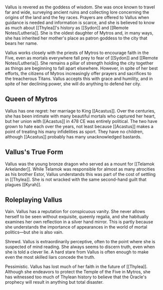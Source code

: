 Vallus is revered as the goddess of wisdom. She was once known to travel far and wide, surveying ancient ruins and collecting lore concerning the origins of the land and the fey races. Prayers are offered to Vallus when guidance is needed and information is scarce, and she is believed to know as much about [[Thylea]]'s history as [[Sydon]] and [[Remote Notes/Lutheria]]. She is the oldest daughter of Mytros and, in many ways, she has inherited her mother's place as patron goddess to the city that bears her name.

Vallus works closely with the priests of Mytros to encourage faith in the Five, even as mortals everywhere fall prey to fear of [[Sydon]] and [[Remote Notes/Lutheria]]. She remains a pillar of strength holding the city together as things are beginning to fall apart elsewhere. However, in spite of her best efforts, the citizens of Mytros increasingly offer prayers and sacrifices to the treacherous Titans. Vallus accepts this with grace and humility, and in spite of her declining power, she will do anything to defend her city.

## Queen of Mytros

Vallus has one regret: her marriage to King [[Acastus]]. Over the centuries, she has been intimate with many beautiful mortals who captured her heart, but her union with [[Acastus]] in 478 CE was entirely political. The two have grown to hate each over the years, not least because [[Acastus]] makes a point of treating his many infidelities as sport. They have no children, although [[Acastus]] probably has many unacknowledged bastards.

## Vallus's True Form

Vallus was the young bronze dragon who served as a mount for [[Telamok Arkelander]]. While Telamok was responsible for almost as many atrocities as his brother Estor, Vallus understands this was part of the cost of settling in [[Thylea]]. She is not wracked with the same second-hand guilt that plagues [[Kyrah]].

## Roleplaying Vallus

Vain. Vallus has a reputation for conspicuous vanity. She never allows herself to be seen without exquisite, queenly regalia, and she habitually examines her own reflection in a silver hand mirror. This is partly because she understands the importance of appearances in the world of mortal politics—but she is also vain.

Shrewd. Vallus is extraordinarily perceptive, often to the point where she is suspected of mind reading. She always seems to discern truth, even when she is told a clever lie. A hard stare from Vallus is often enough to make even the most skilled liars concede the truth.

Pessimistic. Vallus has lost much of her faith in the future of [[Thylea]]. Although she endeavors to protect the Temple of the Five in Mytros, she has witnessed too much of Thylean history to believe that the Oracle's prophecy will result in anything but total disaster.